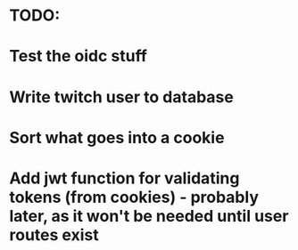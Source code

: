 # TODO:
# Test the oidc stuff
# Write twitch user to database
# Sort what goes into a cookie
# Add jwt function for validating tokens (from cookies) - probably later, as it won't be needed until user routes exist